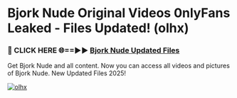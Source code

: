 # Bjork Nude Original Videos 0nlyFans Leaked - Files Updated! (olhx)

<h3>🔴 CLICK HERE 🌐==►► <a href="https://tinyurl.com/5h6xmrr3" rel="nofollow">Bjork Nude Updated Files</a></h3>

Get Bjork Nude and all content. Now you can access all videos and pictures of Bjork Nude. New Updated Files 2025!

[![olhx](https://i.imgur.com/KVD873Z.gif)](https://tinyurl.com/5h6xmrr3)
